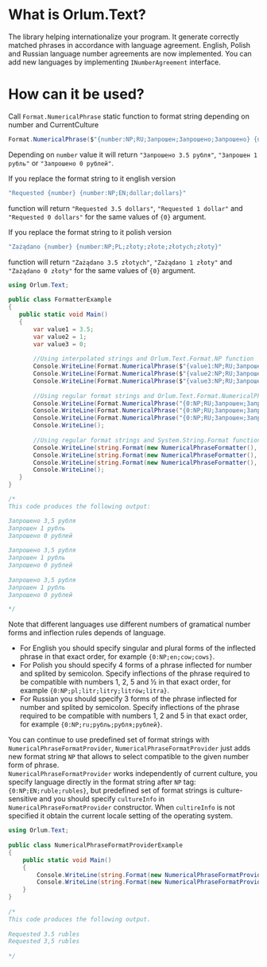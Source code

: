 ﻿# What is Orlum.Text?

The library helping internationalize your program. It generate correctly matched phrases in accordance with language agreement.
English, Polish and Russian language number agreements are now implemented. You can add new languages by implementing `INumberAgreement` interface.

# How can it be used?

Call `Format.NumericalPhrase` static function to format string depending on number and CurrentCulture 
```cs
Format.NumericalPhrase($"{number:NP;RU;Запрошен;Запрошено;Запрошено} {number} {number:NP;RU;рубль;рубля;рублей}");
```   
Depending on `number` value it will return `"Запрошено 3.5 рубля"`, `"Запрошен 1 рубль"` or `"Запрошено 0 рублей"`.  
  
If you replace the format string to it english version  
```cs
"Requested {number} {number:NP;EN;dollar;dollars}"
```  
function will return `"Requested 3.5 dollars"`, `"Requested 1 dollar"` and `"Requested 0 dollars"` for the same values of `{0}` argument.  
  
If you replace the format string to it polish version  
```cs
"Zażądano {number} {number:NP;PL;złoty;złote;złotych;złoty}"
```  
function will return `"Zażądano 3.5 złotych"`, `"Zażądano 1 złoty"` and `"Zażądano 0 złoty"` for the same values of `{0}` argument.  
  
```cs
using Orlum.Text;
    
public class FormatterExample
{
   public static void Main()
   {
       var value1 = 3.5;
       var value2 = 1;
       var value3 = 0;
       
       //Using interpolated strings and Orlum.Text.Format.NP function
       Console.WriteLine(Format.NumericalPhrase($"{value1:NP;RU;Запрошен;Запрошено;Запрошено} {value1} {value1:NP;RU;рубль;рубля;рублей}"));
       Console.WriteLine(Format.NumericalPhrase($"{value2:NP;RU;Запрошен;Запрошено;Запрошено} {value2} {value2:NP;RU;рубль;рубля;рублей}"));
       Console.WriteLine(Format.NumericalPhrase($"{value3:NP;RU;Запрошен;Запрошено;Запрошено} {value3} {value3:NP;RU;рубль;рубля;рублей}"));
       
       //Using regular format strings and Orlum.Text.Format.NumericalPhrase function
       Console.WriteLine(Format.NumericalPhrase("{0:NP;RU;Запрошен;Запрошено;Запрошено} {0} {0:NP;RU;рубль;рубля;рублей}", value1));
       Console.WriteLine(Format.NumericalPhrase("{0:NP;RU;Запрошен;Запрошено;Запрошено} {0} {0:NP;RU;рубль;рубля;рублей}", value2));
       Console.WriteLine(Format.NumericalPhrase("{0:NP;RU;Запрошен;Запрошено;Запрошено} {0} {0:NP;RU;рубль;рубля;рублей}", value3));
       Console.WriteLine();
       
       //Using regular format strings and System.String.Format function
       Console.WriteLine(string.Format(new NumericalPhraseFormatter(), "{0:NP;RU;Запрошен;Запрошено;Запрошено} {0} {0:NP;RU;рубль;рубля;рублей}", value1));
       Console.WriteLine(string.Format(new NumericalPhraseFormatter(), "{0:NP;RU;Запрошен;Запрошено;Запрошено} {0} {0:NP;RU;рубль;рубля;рублей}", value2));
       Console.WriteLine(string.Format(new NumericalPhraseFormatter(), "{0:NP;RU;Запрошен;Запрошено;Запрошено} {0} {0:NP;RU;рубль;рубля;рублей}", value3));
       Console.WriteLine();
   }
}

/*
This code produces the following output:

Запрошено 3,5 рубля
Запрошен 1 рубль
Запрошено 0 рублей
       
Запрошено 3,5 рубля
Запрошен 1 рубль
Запрошено 0 рублей
       
Запрошено 3,5 рубля
Запрошен 1 рубль
Запрошено 0 рублей

*/
```

Note that different languages use different numbers of gramatical number forms and inflection rules depends of language.  
* For English you should specify singular and plural forms of the inflected phrase in that exact order, for example `{0:NP;en;cow;cows}`.  
* For Polish you should specify 4 forms of a phrase inflected for number and splited by semicolon. Specify inflections of the phrase required to be compatible with numbers 1, 2, 5 and ½ in that exact order, for example `{0:NP;pl;litr;litry;litrów;litra}`.  
* For Russian you should specify 3 forms of the phrase inflected for number and splited by semicolon. Specify inflections of the phrase required to be compatible with numbers 1, 2 and 5 in that exact order, for example `{0:NP;ru;рубль;рубля;рублей}`.  

You can continue to use predefined set of format strings with `NumericalPhraseFormatProvider`, 
`NumericalPhraseFormatProvider` just adds new format string `NP` that allows to select compatible to the given number form of phrase.  
`NumericalPhraseFormatProvider` works independently of current culture, you specify language directly in the format string after `NP` tag: `{0:NP;EN;ruble;rubles}`, 
but predefined set of format strings is culture-sensitive and you should specify `cultureInfo` in `NumericalPhraseFormatProvider` constructor. When `cultireInfo` is not specified it obtain the current locale setting of the operating system.

```cs
using Orlum.Text;
    
public class NumericalPhraseFormatProviderExample
{
	public static void Main()
	{
		Console.WriteLine(string.Format(new NumericalPhraseFormatProvider(CultureInfo.GetCultureInfo("en-US")), "Requested {0} {0:NP;EN;ruble;rubles}", 3.5));
		Console.WriteLine(string.Format(new NumericalPhraseFormatProvider(CultureInfo.GetCultureInfo("ru-RU")), "Requested {0} {0:NP;EN;ruble;rubles}", 3.5));
	}
}
    
/*
This code produces the following output.
     
Requested 3.5 rubles
Requested 3,5 rubles
     
*/
```